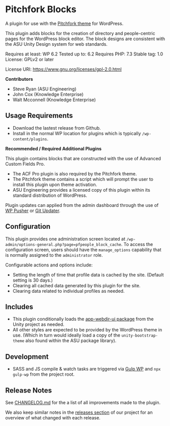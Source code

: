 # Pitchfork Blocks

A plugin for use with the [Pitchfork theme](https://github.com/asuengineering/pitchfork) for WordPress.

This plugin adds blocks for the creation of directory and people-centric pages for the WordPress block editor. The block designs are consistent with the ASU Unity Design system for web standards.

Requires at least: WP 6.2
Tested up to: 6.2
Requires PHP: 7.3
Stable tag: 1.0
License: GPLv2 or later

License URI: https://www.gnu.org/licenses/gpl-2.0.html

**Contributors**

- Steve Ryan (ASU Engineering)
- John Cox (Knowledge Enterprise)
- Walt Mcconnell (Knowledge Enterprise)

## Usage Requirements

- Download the lastest release from Github.
- Install in the normal WP location for plugins which is typically `/wp-content/plugins`.

**Recommended / Required Additional Plugins**

This plugin contains blocks that are constructed with the use of Advanced Custom Fields Pro.

- The ACF Pro plugin is also required by the Pitchfork theme.
- The Pitchfork theme contains a script which will prompt the user to install this plugin upon theme activation.
- ASU Engineering provides a licensed copy of this plugin within its standard distribution of WordPress.

Plugin updates can applied from the admin dashboard through the use of [WP Pusher](https://wppusher.com/) or [Git Updater](https://git-updater.com/).

## Configuration

This plugin provides one administration screen located at `/wp-admin/options-general.php?page=pfpeople_block_cache`. To access the configuration screen, users should have the `manage_options` capability that is normally assigned to the `administrator` role.

Configurable actions and options include:

- Setting the length of time that profile data is cached by the site. (Default setting is 30 days.)
- Clearing all cached data generated by this plugin for the site.
- Clearing data related to individual profiles as needed.

## Includes

- This plugin conditionally loads the [app-webdir-ui package](https://github.com/orgs/ASU/packages) from the Unity project as needed.
- All other styles are expected to be provided by the WordPress theme in use. (Which in turn would ideally load a copy of the `unity-bootstrap-theme` also found within the ASU package library).

## Development

- SASS and JS compile & watch tasks are triggered via [Gulp WP](https://github.com/cr0ybot/gulp-wp) and `npx gulp-wp` from the project root.

## Release Notes

See [CHANGELOG.md](CHANGELOG.md) for the a list of all improvements made to the plugin.

We also keep similar notes in the [releases section](https://github.com/asuengineering/pitchfork-people/releases) of our project for an overview of what changed with each release.
